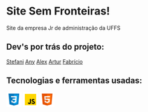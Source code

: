# Site Sem Fronteiras!

Site da empresa Jr de administração da UFFS

## Dev's por trás do projeto:

<a href="https://github.com/stefanimeneghetti" target="_blank">Stefani</a>
<a href="https://github.com/annnyc" target="_blank">Any</a>
<a href="https://github.com/alexzarp" target="_blank">Alex</a>
<a href="https://github.com/artur-berno" target="_blank">Artur</a>
<a href="https://github.com/fabricioromanii" target="_blank">Fabrício</a>

## Tecnologias e ferramentas usadas:

[<img src="./public/img/ImagensReadme/css.png" width="40" height="40" title="CSS3" alt=CSS >](https://www.w3schools.com/css/)
[<img src="./public/img/ImagensReadme/js.png" width="40" height="40" title="Java Script" alt=JS>](https://developer.mozilla.org/)
[<img src="./public/img/ImagensReadme/html.png" width="40" height="40" title="HTML5" alt=HTML5>](https://developer.mozilla.org/pt-BR/docs/Web/HTML)
